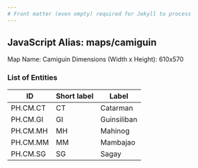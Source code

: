 ```yaml
---
# Front matter (even empty) required for Jekyll to process
---
```


## JavaScript Alias: maps/camiguin

Map Name: Camiguin
Dimensions (Width x Height): 610x570





### List of Entities

ID | Short label | Label
---|---|---|
PH.CM.CT | CT | Catarman
PH.CM.GI | GI | Guinsiliban
PH.CM.MH | MH | Mahinog
PH.CM.MM | MM | Mambajao
PH.CM.SG | SG | Sagay